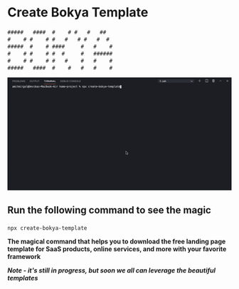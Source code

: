 # Create Bokya Template

    #####   ####  #    # #   #   ##
    #    # #    # #   #   # #   #  #
    #####  #    # ####     #   #    #
    #    # #    # #  #     #   ######
    #    # #    # #   #    #   #    #
    #####   ####  #    #   #   #    #

![Bokya](https://github.com/AmitMirgal/create-bokya-template/blob/master/docs/bokya.gif)

## Run the following command to see the magic

`npx create-bokya-template`

**The magical command that helps you to download the free landing page template for SaaS products, online services, and more with your favorite framework**

**_Note - it's still in progress, but soon we all can leverage the beautiful templates_**
